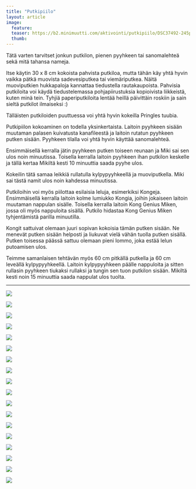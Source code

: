 ```yaml
---
title: "Putkipiilo"
layout: article
image:
  feature:
  teaser: https://b2.minimuutti.com/aktivointi/putkipiilo/DSC37492-245px.jpg
  thumb:
---
```


Tätä varten tarvitset jonkun putkilon, pienen pyyhkeen tai sanomalehteä sekä mitä tahansa nameja.

Itse käytin 30 x 8 cm kokoista pahvista putkiloa, mutta tähän käy yhtä hyvin vaikka pätkä muovista sadevesiputkea tai viemäriputkea. Näitä muoviputkien hukkapaloja kannattaa tiedustella rautakaupoista. Pahvisia putkiloita voi käydä tiedustelemassa pohjapiirustuksia kopioivista liikkeistä, kuten minä tein. Tyhjiä paperiputkiloita lentää heillä päivittäin roskiin ja sain sieltä putkilot ilmaiseksi :)

Tälläisten putkiloiden puuttuessa voi yhtä hyvin kokeilla Pringles tuubia.

Putkipiilon kokoaminen on todella yksinkertaista. Laitoin pyyhkeen sisään muutaman palasen kuivatusta kanafileestä ja laitoin rutatun pyyhkeen putken sisään. Pyyhkeen tilalla voi yhtä hyvin käyttää sanomalehteä. 

Ensimmäisellä kerralla jätin pyyhkeen putken toiseen reunaan ja Miki sai sen ulos noin minuutissa. Toisella kerralla laitoin pyyhkeen ihan putkilon keskelle ja tällä kertaa Mikiltä kesti 10 minuuttia saada pyyhe ulos.

Kokeilin tätä samaa leikkiä rullatulla kylpypyyhkeellä ja muoviputkella. Miki sai tästä namit ulos noin kahdessa minuutissa.

Putkiloihin voi myös piilottaa esilaisia leluja, esimerkiksi Kongeja. Ensimmäisellä kerralla laitoin kolme lumiukko Kongia, joihin jokaiseen laitoin muutaman nappulan sisälle. Toisella kerralla laitoin Kong Genius Miken, jossa oli myös nappuloita sisällä. Putkilo hidastaa Kong Genius Miken tyhjentämistä parilla minuutilla.

Kongit sattuivat olemaan juuri sopivan kokoisia tämän putken sisään. Ne menevät putken sisään helposti ja liukuvat vielä vähän tuolla putken sisällä. Putken toisessa päässä sattuu olemaan pieni lommo, joka estää lelun putoamisen ulos.

Teimme samanlaisen tehtävän myös 60 cm pitkällä putkella ja 60 cm leveällä kylpypyyhkeellä. Laitoin kylpypyyhkeen päälle nappuloita ja sitten rullasin pyyhkeen tiukaksi rullaksi ja tungin sen tuon putkilon sisään. Mikiltä kesti noin 15 minuuttia saada nappulat ulos tuolta.

---

![](https://b2.minimuutti.com/aktivointi/putkipiilo/DSC37492-800px.jpg)

![](https://b2.minimuutti.com/aktivointi/putkipiilo/DSC37386-800px.jpg)

![](https://b2.minimuutti.com/aktivointi/putkipiilo/DSC37474-800px.jpg)

![](https://b2.minimuutti.com/aktivointi/putkipiilo/DSC37439-800px.jpg)

![](https://b2.minimuutti.com/aktivointi/putkipiilo/DSC37484-800px.jpg)

![](https://b2.minimuutti.com/aktivointi/putkipiilo/DSC37631-800px.jpg)

![](https://b2.minimuutti.com/aktivointi/putkipiilo/DSC42999-800px.jpg)

![](https://b2.minimuutti.com/aktivointi/putkipiilo/DSC43028-800px.jpg)

![](https://b2.minimuutti.com/aktivointi/putkipiilo/DSC43057-800px.jpg)

![](https://b2.minimuutti.com/aktivointi/putkipiilo/DSC46277-800px.jpg)

![](https://b2.minimuutti.com/aktivointi/putkipiilo/DSC47917-800px.jpg)

![](https://b2.minimuutti.com/aktivointi/putkipiilo/DSC47921-800px.jpg)

![](https://b2.minimuutti.com/aktivointi/putkipiilo/DSC47941-800px.jpg)

![](https://b2.minimuutti.com/aktivointi/putkipiilo/DSC47952-800px.jpg)

![](https://b2.minimuutti.com/aktivointi/putkipiilo/DSC51455-800px.jpg)

![](https://b2.minimuutti.com/aktivointi/putkipiilo/DSC51482-800px.jpg)

![](https://b2.minimuutti.com/aktivointi/putkipiilo/DSC51541-800px.jpg)

![](https://b2.minimuutti.com/aktivointi/putkipiilo/DSC51752-800px.jpg)
